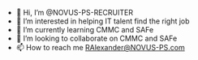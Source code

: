 - 👋 Hi, I’m @NOVUS-PS-RECRUITER
- 👀 I’m interested in helping IT talent find the right job
- 🌱 I’m currently learning CMMC and SAFe
- 💞️ I’m looking to collaborate on CMMC and SAFe
- 📫 How to reach me RAlexander@NOVUS-PS.com

<!---
NOVUS-PS-RECRUITER/NOVUS-PS-RECRUITER is a ✨ special ✨ repository because its `README.md` (this file) appears on your GitHub profile.
You can click the Preview link to take a look at your changes.
--->
